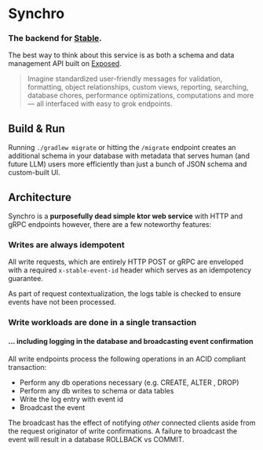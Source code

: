 # Synchro

### The backend for [Stable](https://makeitstable.com). 

The best way to think about this service is as both a schema and data management API built on [Exposed](https://github.com/JetBrains/Exposed). 

> Imagine standardized user-friendly messages for validation, formatting, object relationships, custom views, reporting, searching, database chores, performance optimizations, computations and more &mdash; all interfaced with easy to grok endpoints.

## Build & Run

Running `./gradlew migrate` or hitting the `/migrate` endpoint creates an additional schema in your database with metadata that serves human (and future LLM) users more efficiently than just a bunch of JSON schema and custom-built UI.


## Architecture

Synchro is a **purposefully dead simple ktor web service** with HTTP and gRPC endpoints however, there are a few noteworthy features:

### Writes are always idempotent

All write requests, which are entirely HTTP POST or gRPC are enveloped with a required `x-stable-event-id` header which serves as an idempotency guarantee.

As part of request contextualization, the logs table is checked to ensure events have not been processed.

### Write workloads are done in a single transaction 

#### ... including logging in the database and broadcasting event confirmation

All write endpoints process the following operations in an ACID compliant transaction: 

- Perform any db operations necessary (e.g. CREATE, ALTER , DROP)
- Perform any db writes to schema or data tables
- Write the log entry with event id
- Broadcast the event


The broadcast has the effect of notifying _other_ connected clients aside from the request originator of write confirmations. 
A failure to broadcast the event will result in a database ROLLBACK vs COMMIT.

